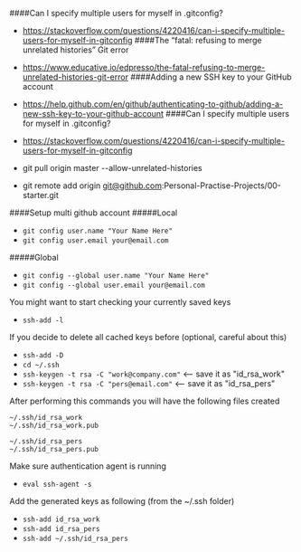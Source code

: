 ####Can I specify multiple users for myself in .gitconfig?
- https://stackoverflow.com/questions/4220416/can-i-specify-multiple-users-for-myself-in-gitconfig
####The “fatal: refusing to merge unrelated histories” Git error
- https://www.educative.io/edpresso/the-fatal-refusing-to-merge-unrelated-histories-git-error
####Adding a new SSH key to your GitHub account
- https://help.github.com/en/github/authenticating-to-github/adding-a-new-ssh-key-to-your-github-account
####Can I specify multiple users for myself in .gitconfig?
- https://stackoverflow.com/questions/4220416/can-i-specify-multiple-users-for-myself-in-gitconfig

- git pull origin master --allow-unrelated-histories
- git remote add origin git@github.com:Personal-Practise-Projects/00-starter.git

####Setup multi github account
#####Local
- `git config user.name "Your Name Here"`
- `git config user.email your@email.com`

#####Global
- `git config --global user.name "Your Name Here"`
- `git config --global user.email your@email.com`

You might want to start checking your currently saved keys
- `ssh-add -l`

If you decide to delete all cached keys before (optional, careful about this)
- `ssh-add -D`
- `cd ~/.ssh`
- `ssh-keygen -t rsa -C "work@company.com"` <-- save it as "id_rsa_work"
- `ssh-keygen -t rsa -C "pers@email.com"` <-- save it as "id_rsa_pers"

After performing this commands you will have the following files created
```
~/.ssh/id_rsa_work      
~/.ssh/id_rsa_work.pub

~/.ssh/id_rsa_pers
~/.ssh/id_rsa_pers.pub
```

Make sure authentication agent is running
- `eval ssh-agent -s`

Add the generated keys as following (from the ~/.ssh folder)
- `ssh-add id_rsa_work`
- `ssh-add id_rsa_pers`
- `ssh-add ~/.ssh/id_rsa_pers`



